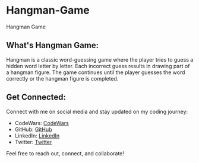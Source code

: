 # Hangman-Game
Hangman Game
## What's Hangman Game:
Hangman is a classic word-guessing game where the player tries to guess a hidden word letter by letter. Each incorrect guess results in drawing part of a hangman figure. The game continues until the player guesses the word correctly or the hangman figure is completed.
## Get Connected:

Connect with me on social media and stay updated on my coding journey:

- CodeWars: [CodeWars](https://www.codewars.com/users/Raciod)
- GitHub: [GitHub](https://github.com/raciod)
- LinkedIn: [LinkedIn](https://www.linkedin.com/in/raciod/)
- Twitter: [Twitter](https://twitter.com/Rac_iod)

Feel free to reach out, connect, and collaborate!
